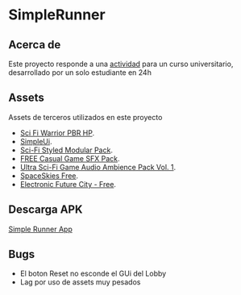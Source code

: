 # SimpleRunner
## **Acerca de**
  Este proyecto responde a una [actividad](https://docs.google.com/document/d/12l2wP6Ru5j2Ou3QIMeJD6QH6lAYQuRmMksiDeFSwdmQ/edit?usp=sharing) para un curso universitario, desarrollado por un solo estudiante en 24h

## **Assets**
  Assets de terceros utilizados en este proyecto 
  - [Sci Fi Warrior PBR HP](https://assetstore.unity.com/packages/3d/characters/humanoids/sci-fi-warrior-pbr-hp-106154).
  - [SimpleUi](https://assetstore.unity.com/packages/2d/gui/icons/simple-ui-103969).
  - [Sci-Fi Styled Modular Pack](https://assetstore.unity.com/packages/3d/environments/sci-fi/sci-fi-styled-modular-pack-82913).
  - [FREE Casual Game SFX Pack](https://assetstore.unity.com/packages/audio/sound-fx/free-casual-game-sfx-pack-54116).
  - [Ultra Sci-Fi Game Audio Ambience Pack Vol. 1](https://assetstore.unity.com/packages/audio/ambient/sci-fi/ultra-sci-fi-game-audio-ambience-pack-vol-1-109536).
  - [SpaceSkies Free](https://assetstore.unity.com/packages/2d/textures-materials/sky/spaceskies-free-80503).
  - [Electronic Future City - Free](https://assetstore.unity.com/packages/audio/music/electronic/electronic-future-city-free-21756).
  
## **Descarga APK**
  [Simple Runner App](https://drive.google.com/file/d/17NwyztyNBOy62RzYDixSa-2fa5Sk8_gG/view?usp=sharing)
  
## **Bugs**
  - El boton Reset no esconde el GUi del Lobby
  - Lag por uso de assets muy pesados 
